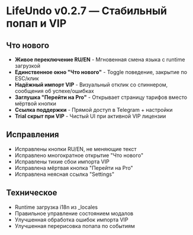 # LifeUndo v0.2.7 — Стабильный попап и VIP

## Что нового
- **Живое переключение RU/EN** - Мгновенная смена языка с runtime загрузкой
- **Единственное окно "Что нового"** - Toggle поведение, закрытие по ESC/клик
- **Надёжный импорт VIP** - Визуальный отклик со спиннером, сообщения об успехе/ошибках
- **Заглушка "Перейти на Pro"** - Открывает страницу тарифов вместо мёртвой кнопки
- **Ссылка поддержки** - Прямой доступ в Telegram + настройки
- **Trial скрыт при VIP** - Чистый UI при активной VIP лицензии

## Исправления
- Исправлены кнопки RU/EN, не меняющие текст
- Исправлено многократное открытие "Что нового"
- Исправлены тихие сбои импорта VIP
- Исправлена мёртвая кнопка "Перейти на Pro"
- Исправлена неясная ссылка "Settings"

## Техническое
- Runtime загрузка i18n из _locales
- Правильное управление состоянием модалов
- Улучшенная обработка ошибок импорта VIP
- Улучшенная перерисовка попапа по событиям
























